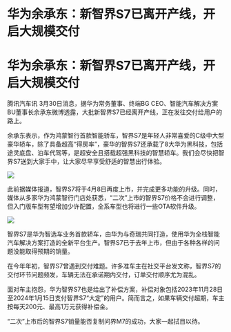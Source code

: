# 华为余承东：新智界S7已离开产线，开启大规模交付

# 华为余承东：新智界S7已离开产线，开启大规模交付

腾讯汽车讯 3月30日消息，据华为常务董事、终端BG
CEO、智能汽车解决方案BU董事长余承东微博透露，大批新智界S7已经离开产线，正在发往交付给用户的路上。

余承东表示，作为鸿蒙智行首款智能轿车，智界S7是年轻人非常喜爱的C级中大型豪华轿车，除了具备超高“得房率”，豪华的智界S7还承载了8大华为黑科技，包括途灵底盘、泊车代驾等，是超安全且搭载超强黑科技的智慧轿车。我们会尽快把智界S7送到大家手中，让大家尽早享受舒适的智慧出行体验。

![](https://inews.gtimg.com/om_bt/OKNo1LGM8y01etKwxtiAK5hFUfflKeu8DzgHzEWsZKBWcAA/1000)

此前据媒体报道，智界S7将于4月8日再度上市，并完成更多功能的升级。同时，媒体从多家华为鸿蒙智行门店处获悉，“二次”上市的智界S7价格不会进行调整，但入门版车型有望增加少许配置，全系车型也将进行一些OTA软件升级。

![](https://inews.gtimg.com/om_bt/OY6Px9xo4Gwz0yRRCFkDVx4taq5jc1O_SMkIGXW7hJMuAAA/1000)

智界S7是华为智选车业务首款轿车，由华为与奇瑞共同打造，使用华为全栈智能汽车解决方案打造的全新平台生产。智界S7已于去年上市，但由于各种各样的问题没能取得预期的销量。

在今年年初，智界S7曾遇到交付难题。许多准车主在社交平台发文称，智界S7的交付环节问题频发，车辆无法在承诺期内交付，订单交付顺序尤为混乱。

面对车主抱怨，华为智界S7也是给出了补偿方案，补偿对象包括2023年11月28日至2024年1月15日支付智界S7“大定”的用户。简而言之，如果车辆交付超期，车主按每天200元、最高1万元获得补偿金。

“二次”上市后的智界S7销量能否复制问界M7的成功，大家一起拭目以待。

